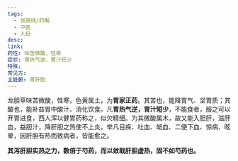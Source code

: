 ```yaml
---
tags:
  - 张锡纯/药解
  - 中医
  - 人纪
desc: 
link: 
药性: 味苦微酸，性寒
症状: 胃热气逆，胃汁短少
特殊: 
常见方: 
主脏腑: 胃肝胆
---
```


龙胆草味苦微酸，性寒，色黄属土，为**胃家正药**。其苦也，能降胃气、坚胃质；其酸也，能补益胃中酸汁、消化饮食。凡**胃热气逆，胃汁短少**，不能食者，服之可以开胃进食，西人浑以健胃药称之，似欠精细。为其微酸属木，故又能入胆肝，滋肝血，益胆汁，降肝胆之热使不上炎，举凡目疾、吐血、衄血、二便下血、惊病、眩晕，因肝胆有热而致病者，皆能愈之。

**其泻肝胆实热之力，数倍于芍药，而以敛戢肝胆虚热，固不如芍药也。**